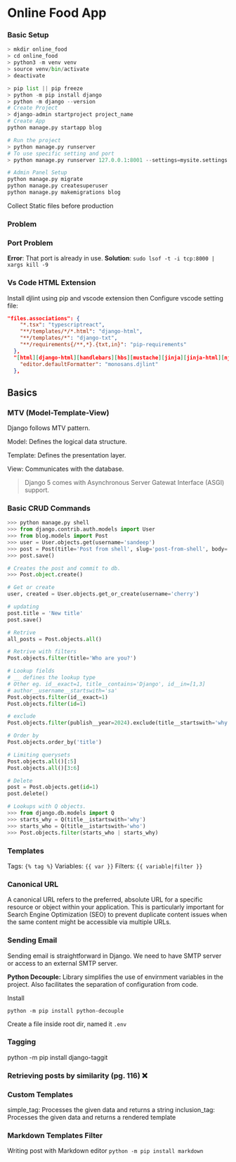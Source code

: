 # Online Food App

### Basic Setup

```python
> mkdir online_food
> cd online_food
> python3 -m venv venv
> source venv/bin/activate
> deactivate

> pip list || pip freeze
> python -m pip install django
> python -m django --version
# Create Project
> django-admin startproject project_name
# Create App
python manage.py startapp blog

# Run the project
> python manage.py runserver
# To use specific setting and port
> python manage.py runserver 127.0.0.1:8001 --settings=mysite.settings

# Admin Panel Setup
python manage.py migrate
python manage.py createsuperuser
python manage.py makemigrations blog
```

Collect Static files before production

### Problem

### Port Problem

**Error**: That port is already in use.
**Solution**: `sudo lsof -t -i tcp:8000 | xargs kill -9`

### Vs Code HTML Extension

Install djlint using pip and vscode extension then Configure vscode setting file:

```json
"files.associations": {
    "*.tsx": "typescriptreact",
    "**/templates/*/*.html": "django-html",
    "**/templates/*": "django-txt",
    "**/requirements{/**,*}.{txt,in}": "pip-requirements"
  },
  "[html][django-html][handlebars][hbs][mustache][jinja][jinja-html][nj][njk][nunjucks][twig]": {
    "editor.defaultFormatter": "monosans.djlint"
  },
```

## Basics

### MTV (Model-Template-View)

Django follows MTV pattern.

Model: Defines the logical data structure.

Template: Defines the presentation layer.

View: Communicates with the database.

> Django 5 comes with Asynchronous Server Gatewat Interface (ASGI) support.

### Basic CRUD Commands

```python
>>> python manage.py shell
>>> from django.contrib.auth.models import User
>>> from blog.models import Post
>>> user = User.objects.get(username='sandeep')
>>> post = Post(title='Post from shell', slug='post-from-shell', body='Post body', author=user)
>>> post.save()

# Creates the post and commit to db.
>>> Post.object.create()

# Get or create
user, created = User.objects.get_or_create(username='cherry')

# updating
post.title = 'New title'
post.save()

# Retrive
all_posts = Post.objects.all()

# Retrive with filters
Post.objects.filter(title='Who are you?')

# Lookup fields
# __ defines the lookup type
# Other eg. id__exact=1, title__contains='Django', id__in=[1,3]
# author__username__startswith='sa'
Post.objects.filter(id__exact=1)
Post.objects.filter(id=1)

# exclude
Post.objects.filter(publish__year=2024).exclude(title__startswith='why')

# Order by
Post.objects.order_by('title')

# Limiting querysets
Post.objects.all()[:5]
Post.objects.all()[3:6]

# Delete
post = Post.objects.get(id=1)
post.delete()

# Lookups with Q objects.
>>> from django.db.models import Q
>>> starts_why = Q(title__istartswith='why')
>>> starts_who = Q(title__istartswith='who')
>>> Post.objects.filter(starts_who | starts_why)

```

### Templates

Tags: `{% tag %}`
Variables: `{{ var }}`
Filters: `{{ variable|filter }}`

### Canonical URL

A canonical URL refers to the preferred, absolute URL for a specific resource or object within your application. This is particularly important for Search Engine Optimization (SEO) to prevent duplicate content issues when the same content might be accessible via multiple URLs.

### Sending Email

Sending email is straightforward in Django. We need to have SMTP server or access to an external SMTP server.

**Python Decouple:** Library simplifies the use of envirnment variables in the project. Also facilitates the separation of configuration from code.

Install

`python -m pip install python-decouple`

Create a file inside root dir, named it `.env`

### Tagging

python -m pip install django-taggit

### Retrieving posts by similarity (pg. 116) ❌

### Custom Templates

simple_tag: Processes the given data and returns a string
inclusion_tag: Processes the given data and returns a rendered template

### Markdown Templates Filter

Writing post with Markdown editor
`python -m pip install markdown`
